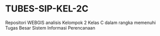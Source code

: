# TUBES-SIP-KEL-2C
Repositori WEBGIS analisis Kelompok 2 Kelas C dalam rangka memenuhi Tugas Besar Sistem Informasi Perencanaan
